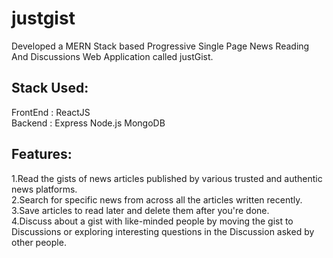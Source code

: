 # justgist

Developed a MERN Stack based Progressive Single Page News Reading And Discussions Web Application called justGist. <br />

## Stack Used:
FrontEnd : ReactJS <br/>
Backend : Express Node.js MongoDB  <br/>

## Features:
1.Read the gists of news articles published by various trusted and authentic news platforms. <br/>
2.Search for specific news from across all the articles written recently. <br/>
3.Save articles to read later and delete them after you're done. <br/>
4.Discuss about a gist with like-minded people by moving the gist to Discussions or exploring interesting questions in the Discussion asked by other people. <br/>
